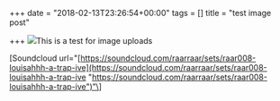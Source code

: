 +++
date = "2018-02-13T23:26:54+00:00"
tags = []
title = "test image post"

+++
![](/images/uploads/2018/02/texture2-1.jpg)This is a test for image uploads

\[Soundcloud url="[https://soundcloud.com/raarraar/sets/raar008-louisahhh-a-trap-ive](https://soundcloud.com/raarraar/sets/raar008-louisahhh-a-trap-ive "https://soundcloud.com/raarraar/sets/raar008-louisahhh-a-trap-ive")”\]